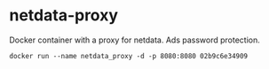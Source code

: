 # netdata-proxy
Docker container with a proxy for netdata. Ads password protection.

```
docker run --name netdata_proxy -d -p 8080:8080 02b9c6e34909
```
